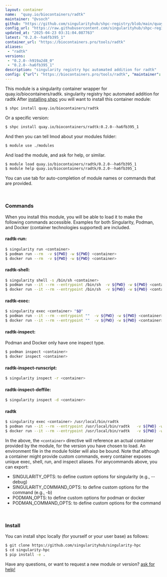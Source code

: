 ```yaml
---
layout: container
name:  "quay.io/biocontainers/radtk"
maintainer: "@vsoch"
github: "https://github.com/singularityhub/shpc-registry/blob/main/quay.io/biocontainers/radtk/container.yaml"
config_url: "https://raw.githubusercontent.com/singularityhub/shpc-registry/main/quay.io/biocontainers/radtk/container.yaml"
updated_at: "2025-04-23 03:31:04.087763"
latest: "0.2.0--ha6fb395_1"
container_url: "https://biocontainers.pro/tools/radtk"
aliases:
 - "radtk"
versions:
 - "0.2.0--h919a2d8_0"
 - "0.2.0--ha6fb395_1"
description: "singularity registry hpc automated addition for radtk"
config: {"url": "https://biocontainers.pro/tools/radtk", "maintainer": "@vsoch", "description": "singularity registry hpc automated addition for radtk", "latest": {"0.2.0--ha6fb395_1": "sha256:1942e79803789d32313723339fd063c220627a181b65adaac5a604660f4574a6"}, "tags": {"0.2.0--h919a2d8_0": "sha256:60862e78c43b8b9e353ac675974cbe88d5aaf131f2ce914af1d35f1efc91b5e4", "0.2.0--ha6fb395_1": "sha256:1942e79803789d32313723339fd063c220627a181b65adaac5a604660f4574a6"}, "docker": "quay.io/biocontainers/radtk", "aliases": {"radtk": "/usr/local/bin/radtk"}}
---
```


This module is a singularity container wrapper for quay.io/biocontainers/radtk.
singularity registry hpc automated addition for radtk
After [installing shpc](#install) you will want to install this container module:


```bash
$ shpc install quay.io/biocontainers/radtk
```

Or a specific version:

```bash
$ shpc install quay.io/biocontainers/radtk:0.2.0--ha6fb395_1
```

And then you can tell lmod about your modules folder:

```bash
$ module use ./modules
```

And load the module, and ask for help, or similar.

```bash
$ module load quay.io/biocontainers/radtk/0.2.0--ha6fb395_1
$ module help quay.io/biocontainers/radtk/0.2.0--ha6fb395_1
```

You can use tab for auto-completion of module names or commands that are provided.

<br>

### Commands

When you install this module, you will be able to load it to make the following commands accessible.
Examples for both Singularity, Podman, and Docker (container technologies supported) are included.

#### radtk-run:

```bash
$ singularity run <container>
$ podman run --rm  -v ${PWD} -w ${PWD} <container>
$ docker run --rm  -v ${PWD} -w ${PWD} <container>
```

#### radtk-shell:

```bash
$ singularity shell -s /bin/sh <container>
$ podman run --it --rm --entrypoint /bin/sh  -v ${PWD} -w ${PWD} <container>
$ docker run --it --rm --entrypoint /bin/sh  -v ${PWD} -w ${PWD} <container>
```

#### radtk-exec:

```bash
$ singularity exec <container> "$@"
$ podman run --it --rm --entrypoint ""  -v ${PWD} -w ${PWD} <container> "$@"
$ docker run --it --rm --entrypoint ""  -v ${PWD} -w ${PWD} <container> "$@"
```

#### radtk-inspect:

Podman and Docker only have one inspect type.

```bash
$ podman inspect <container>
$ docker inspect <container>
```

#### radtk-inspect-runscript:

```bash
$ singularity inspect -r <container>
```

#### radtk-inspect-deffile:

```bash
$ singularity inspect -d <container>
```


#### radtk

```bash
$ singularity exec <container> /usr/local/bin/radtk
$ podman run --it --rm --entrypoint /usr/local/bin/radtk   -v ${PWD} -w ${PWD} <container> -c " $@"
$ docker run --it --rm --entrypoint /usr/local/bin/radtk   -v ${PWD} -w ${PWD} <container> -c " $@"
```



In the above, the `<container>` directive will reference an actual container provided
by the module, for the version you have chosen to load. An environment file in the
module folder will also be bound. Note that although a container
might provide custom commands, every container exposes unique exec, shell, run, and
inspect aliases. For anycommands above, you can export:

 - SINGULARITY_OPTS: to define custom options for singularity (e.g., --debug)
 - SINGULARITY_COMMAND_OPTS: to define custom options for the command (e.g., -b)
 - PODMAN_OPTS: to define custom options for podman or docker
 - PODMAN_COMMAND_OPTS: to define custom options for the command

<br>

### Install

You can install shpc locally (for yourself or your user base) as follows:

```bash
$ git clone https://github.com/singularityhub/singularity-hpc
$ cd singularity-hpc
$ pip install -e .
```

Have any questions, or want to request a new module or version? [ask for help!](https://github.com/singularityhub/singularity-hpc/issues)
